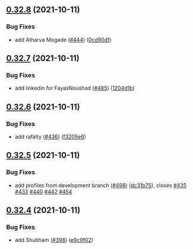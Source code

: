 ## [0.32.8](https://github.com/EddieHubCommunity/LinkFree/compare/v0.32.7...v0.32.8) (2021-10-11)


### Bug Fixes

* add Atharva Mogade ([#444](https://github.com/EddieHubCommunity/LinkFree/issues/444)) ([0cd90df](https://github.com/EddieHubCommunity/LinkFree/commit/0cd90dfef858c4c5fa1259ff061fa34f83531195))



## [0.32.7](https://github.com/EddieHubCommunity/LinkFree/compare/v0.32.6...v0.32.7) (2021-10-11)


### Bug Fixes

* add linkedin for FayasNoushad ([#485](https://github.com/EddieHubCommunity/LinkFree/issues/485)) ([1204d1b](https://github.com/EddieHubCommunity/LinkFree/commit/1204d1b362bdb4500936a9802661c891a0cfc35f))



## [0.32.6](https://github.com/EddieHubCommunity/LinkFree/compare/v0.32.5...v0.32.6) (2021-10-11)


### Bug Fixes

* add rafalty ([#436](https://github.com/EddieHubCommunity/LinkFree/issues/436)) ([f3205e6](https://github.com/EddieHubCommunity/LinkFree/commit/f3205e6adfe141443452d6de7da611da4ee30043))



## [0.32.5](https://github.com/EddieHubCommunity/LinkFree/compare/v0.32.4...v0.32.5) (2021-10-11)


### Bug Fixes

* add profiles from development branch ([#498](https://github.com/EddieHubCommunity/LinkFree/issues/498)) ([dc31b75](https://github.com/EddieHubCommunity/LinkFree/commit/dc31b75d4b41195030a86fa8eaf6f225e2a8a806)), closes [#435](https://github.com/EddieHubCommunity/LinkFree/issues/435) [#433](https://github.com/EddieHubCommunity/LinkFree/issues/433) [#440](https://github.com/EddieHubCommunity/LinkFree/issues/440) [#442](https://github.com/EddieHubCommunity/LinkFree/issues/442) [#454](https://github.com/EddieHubCommunity/LinkFree/issues/454)



## [0.32.4](https://github.com/EddieHubCommunity/LinkFree/compare/v0.32.3...v0.32.4) (2021-10-11)


### Bug Fixes

* add Shubham ([#398](https://github.com/EddieHubCommunity/LinkFree/issues/398)) ([e9c9f02](https://github.com/EddieHubCommunity/LinkFree/commit/e9c9f0284b51b737d43556a2183ab7864fed6005))



